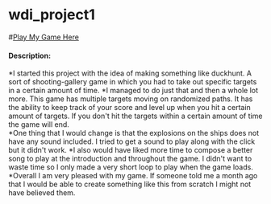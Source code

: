 # wdi_project1
#[Play My Game Here](http://retailer-dog-53053.bitballoon.com/)

#### Description:

*I started this project with the idea of making something like duckhunt. A sort of shooting-gallery game in which you had to take out specific targets in a certain amount of time.
*I managed to do just that and then a whole lot more.  This game has multiple targets moving on randomized paths.  It has the ability to keep track of your score and level up when you hit a certain amount of targets.
If you don't hit the targets within a certain amount of time the game will end.  
*One thing that I would change is that the explosions on the ships does not have any sound included.  I tried to get a sound to play along with the click but it didn't work.
*I also would have liked more time to compose a better song to play at the introduction and throughout the game.  I didn't want to waste time so I only made a very short loop to play when the game loads.  
*Overall I am very pleased with my game. If someone told me a month ago that I would be able to create something like this from scratch I might not have believed them. 
